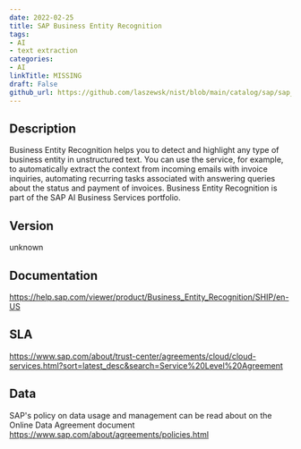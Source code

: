 ```yaml
---
date: 2022-02-25
title: SAP Business Entity Recognition
tags: 
- AI
- text extraction
categories: 
- AI
linkTitle: MISSING
draft: False         
github_url: https://github.com/laszewsk/nist/blob/main/catalog/sap/sap_business_entity_recognition.yaml
---
```


## Description

Business Entity Recognition helps you to detect and highlight any
type of business entity in unstructured text. You can use the
service, for example, to automatically extract the context from
incoming emails with invoice inquiries, automating recurring tasks
associated with answering queries about the status and payment of
invoices. Business Entity Recognition is part of the SAP AI Business
Services portfolio.


## Version

unknown

## Documentation

https://help.sap.com/viewer/product/Business_Entity_Recognition/SHIP/en-US

## SLA

https://www.sap.com/about/trust-center/agreements/cloud/cloud-services.html?sort=latest_desc&search=Service%20Level%20Agreement

## Data

SAP's policy on data usage and management can be read about on the Online Data Agreement document https://www.sap.com/about/agreements/policies.html
